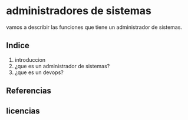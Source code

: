 # administradores de sistemas
vamos a describir las funciones que tiene un administrador de sistemas.
## Indice
1. introduccion
2. ¿que es un administrador de sistemas?
3. ¿que es un devops?
## Referencias

## licencias
